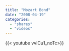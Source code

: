 ```yaml
---
title: "Mozart Bond"
date: "2008-04-19"
categories:
  - "shares"
  - "videos"
---
```


<div style="width: 70vw;">{{< youtube vvlCu1_noTc>}}</div>
